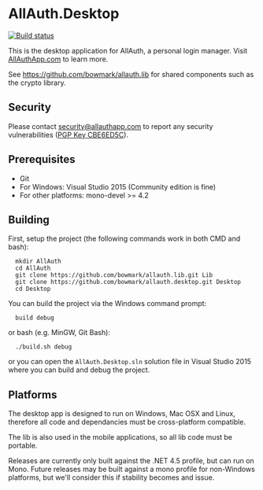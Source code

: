 # AllAuth.Desktop

[![Build status](https://ci.appveyor.com/api/projects/status/iy987c5b8mvpso9a?svg=true)](https://ci.appveyor.com/project/MrLunar/allauth-desktop)

This is the desktop application for AllAuth, a personal login manager. Visit [AllAuthApp.com](https://allauthapp.com) to learn more.

See https://github.com/bowmark/allauth.lib for shared components such as the crypto library.

## Security

Please contact security@allauthapp.com to report any security vulnerabilities ([PGP Key CBE6ED5C](https://sks-keyservers.net/pks/lookup?op=get&search=0xEFB3FC7ACBE6ED5C)).

## Prerequisites

- Git
- For Windows: Visual Studio 2015 (Community edition is fine)
- For other platforms: mono-devel >= 4.2

## Building

First, setup the project (the following commands work in both CMD and bash):

```shell
  mkdir AllAuth
  cd AllAuth
  git clone https://github.com/bowmark/allauth.lib.git Lib
  git clone https://github.com/bowmark/allauth.desktop.git Desktop
  cd Desktop
```

You can build the project via the Windows command prompt:

```shell
  build debug
```

or bash (e.g. MinGW, Git Bash):

```shell
  ./build.sh debug
```

or you can open the `AllAuth.Desktop.sln` solution file in Visual Studio 2015 where you can build and debug the project.

## Platforms

The desktop app is designed to run on Windows, Mac OSX and Linux, therefore all code and dependancies must be cross-platform compatible.

The lib is also used in the mobile applications, so all lib code must be portable.

Releases are currently only built against the .NET 4.5 profile, but can run on Mono. Future releases may be built against a mono profile for non-Windows platforms, but we'll consider this if stability becomes and issue.
